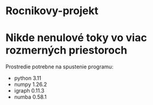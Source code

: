 # Rocnikovy-projekt
# Nikde nenulové toky vo viac rozmerných priestoroch

Prostredie potrebne na spustenie programu:
- python 3.11
- numpy 1.26.2
- igraph 0.11.3
- numba 0.58.1